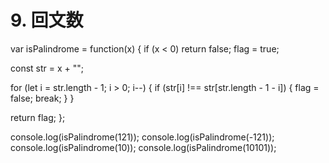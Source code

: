 # 9. 回文数

var isPalindrome = function(x) {
  if (x < 0) return false;
  flag = true;

  const str = x + "";

  for (let i = str.length - 1; i > 0; i--) {
    if (str[i] !== str[str.length - 1 - i]) {
      flag = false;
      break;
    }
  }

  return flag;
};

console.log(isPalindrome(121));
console.log(isPalindrome(-121));
console.log(isPalindrome(10));
console.log(isPalindrome(10101));
